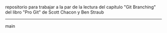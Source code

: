 repositorio para trabajar a la par de la lectura del capítulo "Git Branching" del libro "Pro Git" de Scott Chacon y Ben Straub
***
main
